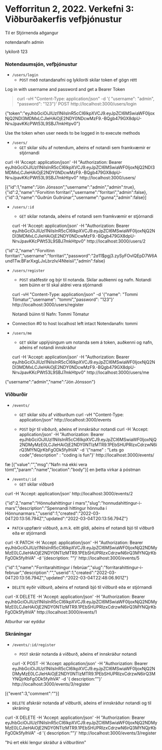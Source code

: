 # Vefforritun 2, 2022. Verkefni 3: Viðburðakerfis vefþjónustur

Til er Stjórnenda aðgangur

notendanafn admin

lykilorð 123

### Notendaumsjón, vefþjónustur

- `/users/login`
  - `POST` með notandanafni og lykilorði skilar token ef gögn rétt

Log in with username and password and get a Bearer Token

> curl -vH "Content-Type: application/json" -d '{ "username": "admin", "password": "123"}' POST http://localhost:3000/users/login

{"token":"eyJhbGciOiJIUzI1NiIsInR5cCI6IkpXVCJ9.eyJpZCI6MSwiaWF0IjoxNjQ2NDI3MDMxLCJleHAiOjE2NDY0NDcwMzF9.-BQgb479GX8dpU-NrvJpavKKcPWt53L9SBJ7mkHtpv0"}

Use the token when user needs to be logged in to execute methods

- `/users/`
  - `GET` skilar síðu af notendum, aðeins ef notandi sem framkvæmir er stjórnandi

curl -H 'Accept: application/json' -H "Authorization: Bearer eyJhbGciOiJIUzI1NiIsInR5cCI6IkpXVCJ9.eyJpZCI6MSwiaWF0IjoxNjQ2NDI3MDMxLCJleHAiOjE2NDY0NDcwMzF9.-BQgb479GX8dpU-NrvJpavKKcPWt53L9SBJ7mkHtpv0" http://localhost:3000/users/

[{"id":1,"name":"Jón Jónsson","username":"admin","admin":true},{"id":2,"name":"Forvitinn forritari","username":"forritari","admin":false},{"id":3,"name":"Guðrún Guðrúnar","username":"gunna","admin":false}]

- `/users/:id`

  - `GET` skilar notanda, aðeins ef notandi sem framkvæmir er stjórnandi

  curl -H 'Accept: application/json' -H "Authorization: Bearer eyJhbGciOiJIUzI1NiIsInR5cCI6IkpXVCJ9.eyJpZCI6MSwiaWF0IjoxNjQ2NDI3MDMxLCJleHAiOjE2NDY0NDcwMzF9.-BQgb479GX8dpU-NrvJpavKKcPWt53L9SBJ7mkHtpv0" http://localhost:3000/users/2

{"id":2,"name":"Forvitinn forritari","username":"forritari","password":"$2a$11$pgj3.zySyFOvIQEpD7W6Aund1Tw.BFarXxgLJxLbrzIv/4Nteisii","admin":false}

- `/users/register`

  - `POST` staðfestir og býr til notanda. Skilar auðkenni og nafn. Notandi sem búinn er til skal aldrei vera stjórnandi

  curl -vH "Content-Type: application/json" -d '{"name": "Tommi Tómatur","username": "tommi","password": "123"}' http://localhost:3000/users/register

  Notandi búinn til
  Nafn: Tommi Tómatur

- Connection #0 to host localhost left intact
  Notendanafn: tommi

- `/users/me`

  - `GET` skilar upplýsingum um notanda sem á token, auðkenni og nafn, aðeins ef notandi innskráður

  curl -H 'Accept: application/json' -H "Authorization: Bearer eyJhbGciOiJIUzI1NiIsInR5cCI6IkpXVCJ9.eyJpZCI6MSwiaWF0IjoxNjQ2NDI3MDMxLCJleHAiOjE2NDY0NDcwMzF9.-BQgb479GX8dpU-NrvJpavKKcPWt53L9SBJ7mkHtpv0" http://localhost:3000/users/me

{"username":"admin","name":"Jón Jónsson"}

### Viðburðir

- `/events/`

  - `GET` skilar síðu af viðburðum
    curl -vH "Content-Type: application/json" http://localhost:3000/events

  - `POST` býr til vibðurð, aðeins ef innskráður notandi
    curl -H 'Accept: application/json' -H "Authorization: Bearer eyJhbGciOiJIUzI1NiIsInR5cCI6IkpXVCJ9.eyJpZCI6MSwiaWF0IjoxNjQ2NDMyMzE0LCJleHAiOjE2NDY0NTIzMTR9.1PEbSHUPRIzxCdrzwN6irQ3MYNQjrKbFgODk5fylhVA" -d '{"name" : "Lets go code","description" : "coding is fun"}' http://localhost:3000/events/

fæ [{"value":"","msg":"Nafn má ekki vera tómt","param":"name","location":"body"}] en þetta virkar á póstman

- `/events/:id`
  - `GET` skilar viðburð

curl -H 'Accept: application/json' http://localhost:3000/events/2

{"id":2,"name":"Hönnuðahittingur í mars","slug":"honnudahittingur-i-mars","description":"Spennandi hittingur hönnuða í Hönnunarmars.","userid":1,"created":"2022-03-04T20:13:56.794Z","updated":"2022-03-04T20:13:56.794Z"}

- `PATCH` uppfærir viðburð, a.m.k. eitt gildi, aðeins ef notandi bjó til viðburð eða er stjórnandi

curl -X PATCH -H 'Accept: application/json' -H "Authorization: Bearer eyJhbGciOiJIUzI1NiIsInR5cCI6IkpXVCJ9.eyJpZCI6MSwiaWF0IjoxNjQ2NDMyMzE0LCJleHAiOjE2NDY0NTIzMTR9.1PEbSHUPRIzxCdrzwN6irQ3MYNQjrKbFgODk5fylhVA" -d '{description: ""}' http://localhost:3000/events/5

{"id":1,"name":"Forritarahittingur í febrúar","slug":"forritarahittingur-i-februar","description":"","userid":1,"created":"2022-03-04T20:13:56.794Z","updated":"2022-03-04T22:48:06.901Z"}

- `DELETE` eyðir viðburð, aðeins ef notandi bjó til viðburð eða er stjórnandi

curl -X DELETE -H 'Accept: application/json' -H "Authorization: Bearer eyJhbGciOiJIUzI1NiIsInR5cCI6IkpXVCJ9.eyJpZCI6MSwiaWF0IjoxNjQ2NDMyMzE0LCJleHAiOjE2NDY0NTIzMTR9.1PEbSHUPRIzxCdrzwN6irQ3MYNQjrKbFgODk5fylhVA" http://localhost:3000/events/1

Atburður var eyddur

### Skráningar

- `/events/:id/register`

  - `POST` skráir notanda á viðburð, aðeins ef innskráður notandi

  curl -X POST -H 'Accept: application/json' -H "Authorization: Bearer eyJhbGciOiJIUzI1NiIsInR5cCI6IkpXVCJ9.eyJpZCI6MSwiaWF0IjoxNjQ2NDMyMzE0LCJleHAiOjE2NDY0NTIzMTR9.1PEbSHUPRIzxCdrzwN6irQ3MYNQjrKbFgODk5fylhVA" -d '{ description:""}' http://localhost:3000/events/3/register

[{"event":3,"comment":""}]

- `DELETE` afskráir notanda af viðburði, aðeins ef innskráður notandi og til skráning

curl -X DELETE -H 'Accept: application/json' -H "Authorization: Bearer eyJhbGciOiJIUzI1NiIsInR5cCI6IkpXVCJ9.eyJpZCI6MSwiaWF0IjoxNjQ2NDMyMzE0LCJleHAiOjE2NDY0NTIzMTR9.1PEbSHUPRIzxCdrzwN6irQ3MYNQjrKbFgODk5fylhVA" -d '{ description:""}' http://localhost:3000/events/3/register

"Þú ert ekki lengur skráður á viðburðinn"
